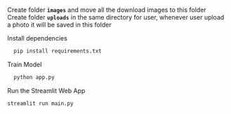 \
Create folder **``images``** and move all the download images to this folder
\
Create folder **``uploads``** in the same directory for user, whenever user upload a photo it will be saved in this folder

Install dependencies

```bash
  pip install requirements.txt
```
Train Model
```bash
  python app.py
```
Run the Streamlit Web App
```bash
streamlit run main.py
```
  
